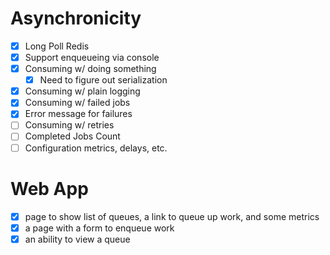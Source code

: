 # Asynchronicity

- [x] Long Poll Redis
- [x] Support enqueueing via console
- [x] Consuming w/ doing something
  - [x] Need to figure out serialization
- [x] Consuming w/ plain logging
- [x] Consuming w/ failed jobs
- [x] Error message for failures
- [ ] Consuming w/ retries
- [ ] Completed Jobs Count
- [ ] Configuration metrics, delays, etc.

# Web App
- [x] page to show list of queues, a link to queue up work, and some metrics
- [x] a page with a form to enqueue work
- [x] an ability to view a queue
